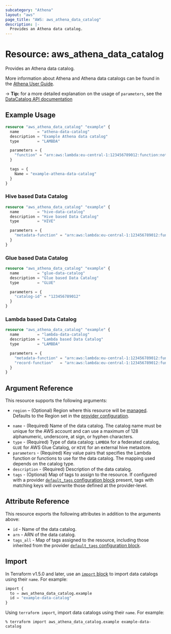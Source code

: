 ```yaml
---
subcategory: "Athena"
layout: "aws"
page_title: "AWS: aws_athena_data_catalog"
description: |-
  Provides an Athena data catalog.
---
```


# Resource: aws_athena_data_catalog

Provides an Athena data catalog.

More information about Athena and Athena data catalogs can be found in the [Athena User Guide](https://docs.aws.amazon.com/athena/latest/ug/what-is.html).

-> **Tip:** for a more detailed explanation on the usage of `parameters`, see the [DataCatalog API documentation](https://docs.aws.amazon.com/athena/latest/APIReference/API_DataCatalog.html)

## Example Usage

```terraform
resource "aws_athena_data_catalog" "example" {
  name        = "athena-data-catalog"
  description = "Example Athena data catalog"
  type        = "LAMBDA"

  parameters = {
    "function" = "arn:aws:lambda:eu-central-1:123456789012:function:not-important-lambda-function"
  }

  tags = {
    Name = "example-athena-data-catalog"
  }
}
```

### Hive based Data Catalog

```terraform
resource "aws_athena_data_catalog" "example" {
  name        = "hive-data-catalog"
  description = "Hive based Data Catalog"
  type        = "HIVE"

  parameters = {
    "metadata-function" = "arn:aws:lambda:eu-central-1:123456789012:function:not-important-lambda-function"
  }
}
```

### Glue based Data Catalog

```terraform
resource "aws_athena_data_catalog" "example" {
  name        = "glue-data-catalog"
  description = "Glue based Data Catalog"
  type        = "GLUE"

  parameters = {
    "catalog-id" = "123456789012"
  }
}
```

### Lambda based Data Catalog

```terraform
resource "aws_athena_data_catalog" "example" {
  name        = "lambda-data-catalog"
  description = "Lambda based Data Catalog"
  type        = "LAMBDA"

  parameters = {
    "metadata-function" = "arn:aws:lambda:eu-central-1:123456789012:function:not-important-lambda-function-1"
    "record-function"   = "arn:aws:lambda:eu-central-1:123456789012:function:not-important-lambda-function-2"
  }
}
```

## Argument Reference

This resource supports the following arguments:

* `region` – (Optional) Region where this resource will be [managed](https://docs.aws.amazon.com/general/latest/gr/rande.html#regional-endpoints). Defaults to the Region set in the [provider configuration](https://registry.terraform.io/providers/hashicorp/aws/latest/docs#aws-configuration-reference).
- `name` - (Required) Name of the data catalog. The catalog name must be unique for the AWS account and can use a maximum of 128 alphanumeric, underscore, at sign, or hyphen characters.
- `type` - (Required) Type of data catalog: `LAMBDA` for a federated catalog, `GLUE` for AWS Glue Catalog, or `HIVE` for an external hive metastore.
- `parameters` - (Required) Key value pairs that specifies the Lambda function or functions to use for the data catalog. The mapping used depends on the catalog type.
- `description` - (Required) Description of the data catalog.
- `tags` - (Optional) Map of tags to assign to the resource. If configured with a provider [`default_tags` configuration block](https://registry.terraform.io/providers/hashicorp/aws/latest/docs#default_tags-configuration-block) present, tags with matching keys will overwrite those defined at the provider-level.

## Attribute Reference

This resource exports the following attributes in addition to the arguments above:

- `id` - Name of the data catalog.
- `arn` - ARN of the data catalog.
- `tags_all` - Map of tags assigned to the resource, including those inherited from the provider [`default_tags` configuration block](https://registry.terraform.io/providers/hashicorp/aws/latest/docs#default_tags-configuration-block).

## Import

In Terraform v1.5.0 and later, use an [`import` block](https://developer.hashicorp.com/terraform/language/import) to import data catalogs using their `name`. For example:

```terraform
import {
  to = aws_athena_data_catalog.example
  id = "example-data-catalog"
}
```

Using `terraform import`, import data catalogs using their `name`. For example:

```console
% terraform import aws_athena_data_catalog.example example-data-catalog
```
